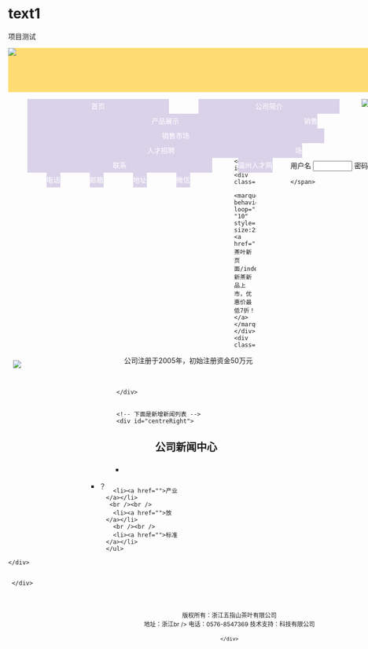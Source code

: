 # text1
项目测试
<!doctype html>
<html>
<head>
<meta charset="utf-8">
<title></title>

<link rel="stylesheet" href="css/liMarquee.css">
<style type="text/css">
body:before{content: '';
position: fixed;top:-10px;left: 0;
width: 100%;height: 10px;z-index: 100;
box-shadow: 0 0 18px rgba(0,0,0,.6)


}
#top{ width:900px;  margin:0 auto;
 }
#logo{ width:100%; height:90px; background: #ffdc73; } 
#nav{ width:100%; height:100px; background:#ff73dc;}

body ,a,ul,li,div,span,td{ padding:0; margin:0;}



/*a{ text-decoration: none; display:block;}
ul li{list-style: none;}
ul li { float:left; margin-left:15px; line-height:30px; }
ul li a{ color:#FFF; font-weight:900px}*/

#centre{  margin:0 auto; width:900px; height:auto; }
#centreLeft{ float:left; width:70%; height:400px;border:1px #333333 solid;}
#centreRight{ float: right; width:27%; height:400px;border: 1px solid
  black;

}

#bottom{ margin:0 auto; width:900px; height:180px; border:1px #333333 solid; margin-top:20px; }


.clear{clear:both;}
/*<!-- 新增滚动字幕css属性 -->*/
.log{width:100%;height: 30x;padding-top: 10px;}

/*下面代码是下拉菜单的css代码*/

.nav{background-color:#d9d2e9;margin:0px auto;
  width:900px;height:30px;}
  .nav ul{list-style:none;}
  .nav ul li{float:left;
  margin-right:45px;
  text-align:center;
  line-height:30px;height:30px;
  background-color:#d9d2e9; /*菜单块背景色和nav背景色一样*/
  width:100px;
  position: relative;
  z-index: 999;

  }

  .nav ul li a{text-decoration:none;
  color:#000000;display:block;padding:0px 2px;}
  .nav ul li a:hover{background-color:#8a8686;
  color:#ff0000;}
  .clear{clear:both;} /*这个背景色和下面一样*/
  
  
  .nav ul li ul{display:none;}
  .nav ul li:hover ul{display:block;}
  
  
  
  .nav ul li ul li  {float:none; border-bottom:1px solid blue;
  background-color:#8a8686;}
  .nav ul li ul li a {background-color:none;color:
 #ffffff;}
  
  
  .nav ul li ul li a:hover{background-color:#fb2121;color:#96ff73;}
  
/*这句是新增加的图片00及最底部空间的css代码*/
.opp{width: 900px;height: 180px;}
.opp0{width: 900px;height: 55px;margin: 0 auto;margin-top:5px; font-size: 12px;text-align: center;padding-top: 5px;line-height: 18px;}
/*<!-- 下面是新增登录界面代码 -->*/
.opp33{width: 100%;height: 30px;background-color: #d9d9d9;}
.input0{width: 80px;margin-top: 3px;}
.login{float: right;}

/*下面是新增新闻列表css代码*/
/*网页背景颜色为灰色*/
body{color: #13528a;background: url(images/15.jpg);}
a {text-decoration: none;}
 .nav55 ul li{list-style:square;}
  .opp55 a{text-decoration: none;
    display: block;word-wrap:break-word;
    text-align: left;
  }
 .nav55 a:hover{text-decoration: underline;color: red;font-weight: bolder;}
  .nav55{width: 212px;margin: 0 auto;}
    .opp55 li{height: 30px;line-height: 30px;
      text-align: center;
       }
    
 .opp55 li a {display: block;width: 230px;word-wrap: break-word ;}
/*下面是左边内容公司简介css代码*/
.nav66{width: 600px;height: 380px;line-height: 22px;
    padding: 5px;}
    .nav77{width: 200px;height: 200px;
      float: left;margin: 10px;}



/*___________*/

.toolbar-item,.toolbar-layer{background:url(images/toolbar.png) no-repeat;}
.toolbar{position:fixed;left:895px;bottom:50px;}/*假设网页宽度为1200px，导航条在右侧悬浮*/
.toolbar-item{display:block;width:52px;height:52px;margin-top:1px;position:relative;-moz-transition:background-position 1s;-ms-transition:background-position 1s;-o-moz-transition:background-position 1s;-webkit-moz-transition:background-position 1s;transition:background-position 1s;}
.toolbar-item:hover .toolbar-layer{opacity:1;filter:alpha(opacity=100);transform:scale(1);-webkit-transform:scale(1);-moz-transform:scale(1);-ms-transform:scale(1);-o-transform:scale(1);}
.toolbar-item-weixin{background-position:0 -798px;}
.toolbar-item-weixin:hover{background-position:0 -860px;}
.toolbar-item-weixin .toolbar-layer{height:212px;background-position:0 0;}
.toolbar-item-feedback{background-position:0 -426px;}
.toolbar-item-feedback:hover{background-position:0 -488px;}
.toolbar-item-app{background-position:0 -550px;}
.toolbar-item-app:hover{background-position:0 -612px;}
.toolbar-item-app .toolbar-layer{height:194px;background-position:0 -222px;}
.toolbar-item-top{background-position:0 -674px;}
.toolbar-item-top:hover{background-position:0 -736px;}
.toolbar-layer{position:absolute;right:46px;bottom:-10px;width:172px;opacity:0;filter:alpha(opacity=0);
transform-origin: 95% 95%;-moz-transform-origin: 95% 95%;-ms-transform-origin: 95% 95%;-o-transform-origin: 95% 95%;-webkit-transform-origin: 95% 95%;transform:scale(0.01);
-moz-transform:scale(0.01);-ms-transform:scale(0.01);-o-transform:scale(0.01);-webkit-transform:scale(0.01);transition:all 1s;-moz-transition:all 1s;-ms-transition:all 1s;-o-transition:all 1s;-webkit-transition:all 1s;}






/*这下面是滚动图片css代码*/

<style>
.wrap { padding: 10px;}
.dowebok { width: 900px; margin: 0px auto; font-size: 0;}
.dowebok img { margin-left: 10px; vertical-align: top;}
</style>
<!-- 结束 -->







</style>







</head>

<body>


 <div id="top">
     <div id="logo"><img src="images/头部1.jpg"></div>
     <!-- 下面是下拉菜单 -->
     <div class="nav"> 
 
   <ul>
   
   <li><a href="../粉笔网页/index44477.html"target="_blank">首页</a>
   
   <ul>
   <li><a href="#">新建</a></li>
   <li><a href="#">文件</a></li>
   <li><a href="#">退出</a></li>
   
   <div class="clear"></div>
   </ul>
   
   
   
   
   
   </li>
   <li><a href="#">公司简介</a>
   
   <ul>
   <li><a href="#">产品</a></li>
   <li><a href="#">设备</a></li>
   <li><a href="#">销售</a></li>
   
   <div class="clear"></div>
   </ul>
   
   
   
   
   
   
   </li>
   <li><a href="#">产品展示</a>
   <ul>
   <li><a href="#">新品红茶</a></li>
   <li><a href="#">龙井绿茶</a></li>
   <li><a href="#">黄金芽茶</a></li>
   <li><a href="#">白茶</a></li>
   <li><a href="#">竹筒茶</a></li>
   <div class="clear"></div>
   </ul>
   </li>
   
   <li><a href="#">销售市场</a>
   <ul>
   <li><a href="#">东北市场</a></li>
   <li><a href="#">西南市场</a></li>
   <li><a href="#">华北市场</a></li>
   <li><a href="#">欧美市场</a></li>
   <li><a href="#">港台市场</a></li>
   <div class="clear"></div>
   </ul>
   </li>
 <li><a href="#">人才招聘</a>
 <ul>
 <li><a href="#">杭州人才网</a></li>
 <li><a href="#">浙江人才网</a></li>
 <li><a href="#">宁波人才网</a></li>
 <li><a href="#">温州人才网</a></li>
 
 <div class="clear"></div>
 </ul>
 </li>


 <li><a href="#">联系</a>
 <ul>
 <li><a href="#">电话</a></li>
 <li><a href="#">邮箱</a></li>
 <li><a href="#">地址</a></li>
 <li><a href="#">微信</a></li>
 
 <div class="clear"></div>
 </ul>
 </li>
 


 </ul>
</div> <!-- 到这里下拉菜单结束 -->
<!-- 后面是登录代码 -->
 <div class="opp"><img src="images/799.jpg"></div>
 <div class="opp33"> 
  <span class="login">
        <form>
          <label>用户名</label>
          <input type="text"
          class="input0"/>
          <label>密码</label>
          <input type="password" class="input0"/>
          <input type="submit"value="登录" class="input0"/>
        </form>


    </span>



  </div>
  </div>


  <!--------头部------------>
  <div id="centre">



    <div id="centreLeft">
    <div class="log">
  
    <marquee behavior="alternate" loop="infinite"scrollamount=
    "10" style="font-size:25px;color:#48603f;"><a href="../茶叶新页面/index88.html"target="_blank">2016新茶新品上市，优惠价最低7折！</a></marquee>
    </div>
    <div class="nav66">
  <div class="nav77"><img src="images/13.jpg"></div>
&nbsp&nbsp&nbsp&nbsp公司注册于2005年，初始注册资金50万元
<br /><br />
  &nbsp&nbsp&nbsp&nbsp


</div>




    </div>


    <!-- 下面是新增新闻列表 -->
    <div id="centreRight">

<p style="font-size:18px"  ><h2 align="center">公司新闻中心</h2>      </p>
  <div class="nav55">
    <ul class="opp55 ooo">
      <li><a href=""></a></li>
      <br /><br />
      <li><a href="">？</a></li>

      <li><a href="">产业</a></li>
     <br /><br />
      <li><a href="">放</a></li>
      <br /><br />
      <li><a href="">标准</a></li>
    </ul>
  </div>



    </div>
   </div>
   
   
   <div class="clear"></div>
     <div id="bottom">

<!-- 这是滚动图片代码 -->

<div class="dowebok">
  <img src="images/1.jpg" alt="">
  <img src="images/2.jpg" alt="">
  <img src="images/3.jpg" alt="">
  <img src="images/4.jpg" alt="">
  <img src="images/5.jpg" alt="">
  <img src="images/6.jpg" alt="">
  <img src="images/7.jpg" alt="">
  <img src="images/8.jpg" alt="">
  <img src="images/9.jpg" alt="">
  <img src="images/10.jpg" alt="">
</div>

<script src="js/jquery-1.8.3.min.js"></script>
<script src="js/jquery.liMarquee.js"></script>
<script>
jQuery(function($){   $(function(){
  $('.dowebok').liMarquee();
});  })
</script>




     </div>
    <div class="opp0">版权所有：浙江五指山茶叶有限公司<br />地址：浙江br />
      电话：0576-8547369 技术支持：科技有限公司


    </div>


<!-- 代码部分begin -->
<div class="toolbar">
   <a href="javascript:;" class="toolbar-item toolbar-item-weixin"><span class="toolbar-layer"></span></a>
   <a href="javascript:;" class="toolbar-item toolbar-item-feedback"></a>
   <a href="javascript:;" class="toolbar-item toolbar-item-app"><span class="toolbar-layer"></span></a>
   <a href="javascript:scroll(0,0)" id="top" class="toolbar-item toolbar-item-top"></a>
</div>
<!-- 代码部分end -->




</body>






</html>
